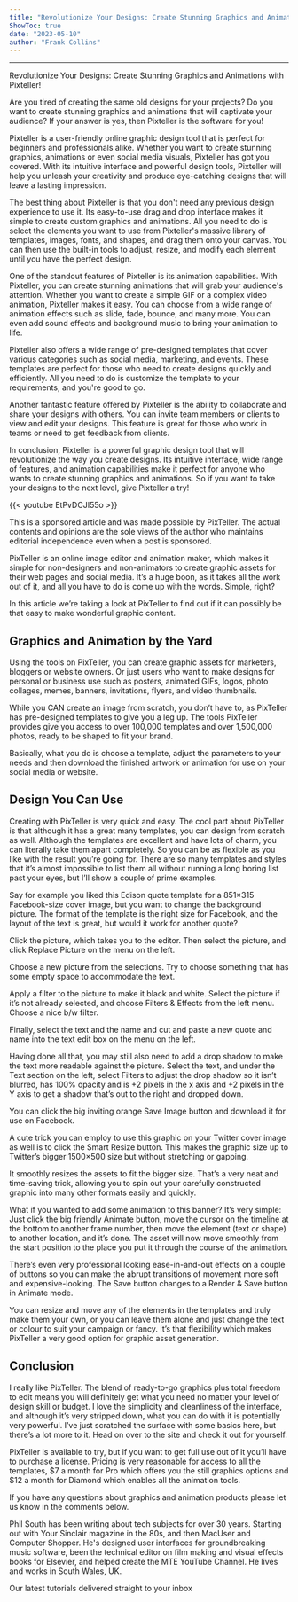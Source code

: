 ```yaml
---
title: "Revolutionize Your Designs: Create Stunning Graphics and Animations with Pixteller!"
ShowToc: true 
date: "2023-05-10"
author: "Frank Collins"
---
```

*****
Revolutionize Your Designs: Create Stunning Graphics and Animations with Pixteller!

Are you tired of creating the same old designs for your projects? Do you want to create stunning graphics and animations that will captivate your audience? If your answer is yes, then Pixteller is the software for you!

Pixteller is a user-friendly online graphic design tool that is perfect for beginners and professionals alike. Whether you want to create stunning graphics, animations or even social media visuals, Pixteller has got you covered. With its intuitive interface and powerful design tools, Pixteller will help you unleash your creativity and produce eye-catching designs that will leave a lasting impression.

The best thing about Pixteller is that you don't need any previous design experience to use it. Its easy-to-use drag and drop interface makes it simple to create custom graphics and animations. All you need to do is select the elements you want to use from Pixteller's massive library of templates, images, fonts, and shapes, and drag them onto your canvas. You can then use the built-in tools to adjust, resize, and modify each element until you have the perfect design.

One of the standout features of Pixteller is its animation capabilities. With Pixteller, you can create stunning animations that will grab your audience's attention. Whether you want to create a simple GIF or a complex video animation, Pixteller makes it easy. You can choose from a wide range of animation effects such as slide, fade, bounce, and many more. You can even add sound effects and background music to bring your animation to life.

Pixteller also offers a wide range of pre-designed templates that cover various categories such as social media, marketing, and events. These templates are perfect for those who need to create designs quickly and efficiently. All you need to do is customize the template to your requirements, and you're good to go.

Another fantastic feature offered by Pixteller is the ability to collaborate and share your designs with others. You can invite team members or clients to view and edit your designs. This feature is great for those who work in teams or need to get feedback from clients.

In conclusion, Pixteller is a powerful graphic design tool that will revolutionize the way you create designs. Its intuitive interface, wide range of features, and animation capabilities make it perfect for anyone who wants to create stunning graphics and animations. So if you want to take your designs to the next level, give Pixteller a try!

{{< youtube EtPvDCJI55o >}} 



This is a sponsored article and was made possible by PixTeller. The actual contents and opinions are the sole views of the author who maintains editorial independence even when a post is sponsored.
 
PixTeller is an online image editor and animation maker, which makes it simple for non-designers and non-animators to create graphic assets for their web pages and social media. It’s a huge boon, as it takes all the work out of it, and all you have to do is come up with the words. Simple, right?
 
In this article we’re taking a look at PixTeller to find out if it can possibly be that easy to make wonderful graphic content.
 
## Graphics and Animation by the Yard
 
Using the tools on PixTeller, you can create graphic assets for marketers, bloggers or website owners. Or just users who want to make designs for personal or business use such as posters, animated GIFs, logos, photo collages, memes, banners, invitations, flyers, and video thumbnails.
 
While you CAN create an image from scratch, you don’t have to, as PixTeller has pre-designed templates to give you a leg up. The tools PixTeller provides give you access to over 100,000 templates and over 1,500,000 photos, ready to be shaped to fit your brand.
 
Basically, what you do is choose a template, adjust the parameters to your needs and then download the finished artwork or animation for use on your social media or website.
 
## Design You Can Use
 
Creating with PixTeller is very quick and easy. The cool part about PixTeller is that although it has a great many templates, you can design from scratch as well. Although the templates are excellent and have lots of charm, you can literally take them apart completely. So you can be as flexible as you like with the result you’re going for. There are so many templates and styles that it’s almost impossible to list them all without running a long boring list past your eyes, but I’ll show a couple of prime examples.
 
Say for example you liked this Edison quote template for a 851×315 Facebook-size cover image, but you want to change the background picture. The format of the template is the right size for Facebook, and the layout of the text is great, but would it work for another quote?
 
Click the picture, which takes you to the editor. Then select the picture, and click Replace Picture on the menu on the left.
 
Choose a new picture from the selections. Try to choose something that has some empty space to accommodate the text.
 
Apply a filter to the picture to make it black and white. Select the picture if it’s not already selected, and choose Filters & Effects from the left menu. Choose a nice b/w filter.
 
Finally, select the text and the name and cut and paste a new quote and name into the text edit box on the menu on the left.
 
Having done all that, you may still also need to add a drop shadow to make the text more readable against the picture. Select the text, and under the Text section on the left, select Filters to adjust the drop shadow so it isn’t blurred, has 100% opacity and is +2 pixels in the x axis and +2 pixels in the Y axis to get a shadow that’s out to the right and dropped down.
 
You can click the big inviting orange Save Image button and download it for use on Facebook.
 
A cute trick you can employ to use this graphic on your Twitter cover image as well is to click the Smart Resize button. This makes the graphic size up to Twitter’s bigger 1500×500 size but without stretching or gapping.
 
It smoothly resizes the assets to fit the bigger size. That’s a very neat and time-saving trick, allowing you to spin out your carefully constructed graphic into many other formats easily and quickly.
 
What if you wanted to add some animation to this banner? It’s very simple: Just click the big friendly Animate button, move the cursor on the timeline at the bottom to another frame number, then move the element (text or shape) to another location, and it’s done. The asset will now move smoothly from the start position to the place you put it through the course of the animation.
 
There’s even very professional looking ease-in-and-out effects on a couple of buttons so you can make the abrupt transitions of movement more soft and expensive-looking. The Save button changes to a Render & Save button in Animate mode.
 
You can resize and move any of the elements in the templates and truly make them your own, or you can leave them alone and just change the text or colour to suit your campaign or fancy. It’s that flexibility which makes PixTeller a very good option for graphic asset generation.
 
## Conclusion
 
I really like PixTeller. The blend of ready-to-go graphics plus total freedom to edit means you will definitely get what you need no matter your level of design skill or budget. I love the simplicity and cleanliness of the interface, and although it’s very stripped down, what you can do with it is potentially very powerful. I’ve just scratched the surface with some basics here, but there’s a lot more to it. Head on over to the site and check it out for yourself.
 
PixTeller is available to try, but if you want to get full use out of it you’ll have to purchase a license. Pricing is very reasonable for access to all the templates, $7 a month for Pro which offers you the still graphics options and $12 a month for Diamond which enables all the animation tools.
 
If you have any questions about graphics and animation products please let us know in the comments below.
 
Phil South has been writing about tech subjects for over 30 years. Starting out with Your Sinclair magazine in the 80s, and then MacUser and Computer Shopper. He's designed user interfaces for groundbreaking music software, been the technical editor on film making and visual effects books for Elsevier, and helped create the MTE YouTube Channel. He lives and works in South Wales, UK.
 
Our latest tutorials delivered straight to your inbox




